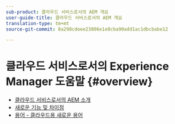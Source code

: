 ```yaml
---
sub-product: 클라우드 서비스로서의 AEM 개요
user-guide-title: 클라우드 서비스로서의 AEM 개요
translation-type: tm+mt
source-git-commit: 8a298cdeee23806e1e8cba90add1ac1dbcbabe12

---
```



# 클라우드 서비스로서의 Experience Manager 도움말 {#overview}

+ [클라우드 서비스로서의 AEM 소개](introduction.md)
+ [새로운 기능 및 차이점](what-is-new-and-different.md)
+ [용어 - 클라우드용 새로운 용어](terminology.md)
